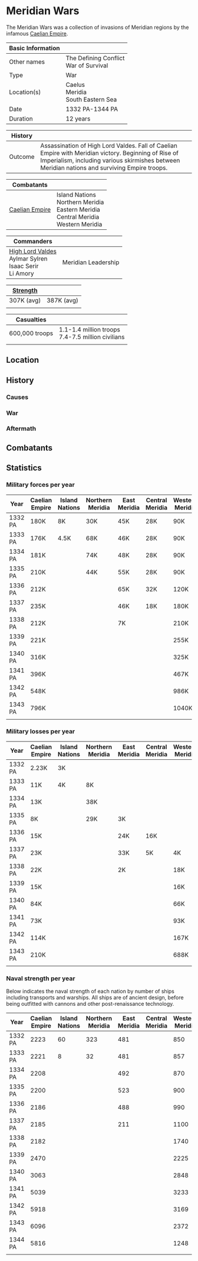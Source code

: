 # Meridian Wars

The Meridian Wars was a collection of invasions of Meridian regions by the infamous [Caelian Empire](../Factions/Nations/caelian_empire.md).

| Basic Information |  |
| - | - |
| Other names | The Defining Conflict<br>War of Survival |
| Type | War |
| Location(s) | Caelus<br>Meridia<br>South Eastern Sea |
| Date | 1332 PA-1344 PA|
| Duration | 12 years |

| History | |
| - | - |
| Outcome | Assassination of High Lord Valdes. Fall of Caelian Empire with Meridian victory. Beginning of Rise of Imperialism, including various skirmishes between Meridian nations and surviving Empire troops. |

| Combatants | |
| - | - |
| [Caelian Empire](../Factions/Nations/caelian_empire.md) | Island Nations<br>Northern Meridia<br>Eastern Meridia<br>Central Meridia<br>Western Meridia

| Commanders | |
| - | - |
| [High Lord Valdes](../Characters/oric_valdes.md)<br>Aylmar Sylren<br>Isaac Serir<br>Li Amory | Meridian Leadership |

| [Strength](#statistics) | |
| - | - |
| 307K (avg) | 387K (avg) |
| | |

| Casualties | |
| - | - |
| 600,000 troops | 1.1-1.4 million troops<br>7.4-7.5 million civilians |
| | |

## Location

## History

### Causes

### War

### Aftermath

## Combatants

## Statistics

### Military forces per year

| Year | Caelian Empire | Island Nations | Northern Meridia | East Meridia | Central Meridia | Western Meridia |
| - | - | - | - | - | - | - |
| 1332 PA | 180K | 8K | 30K | 45K | 28K | 90K |
| 1333 PA | 176K | 4.5K | 68K | 46K | 28K | 90K |
| 1334 PA | 181K | | 74K | 48K | 28K | 90K |
| 1335 PA | 210K | | 44K | 55K | 28K | 90K |
| 1336 PA | 212K | | | 65K | 32K | 120K |
| 1337 PA | 235K | | | 46K | 18K | 180K |
| 1338 PA | 212K | | | 7K | | 210K |
| 1339 PA | 221K | | | | | 255K |
| 1340 PA | 316K | | | | | 325K |
| 1341 PA | 396K | | | | | 467K |
| 1342 PA | 548K | | | | | 986K |
| 1343 PA | 796K | | | | | 1040K |
| | |

### Military losses per year

| Year | Caelian Empire | Island Nations | Northern Meridia | East Meridia | Central Meridia | Western Meridia |
| - | - | - | - | - | - | - |
| 1332 PA | 2.23K | 3K | | | | |
| 1333 PA | 11K | 4K | 8K | | | |
| 1334 PA | 13K | | 38K | | | |
| 1335 PA | 8K | | 29K | 3K | | |
| 1336 PA | 15K | | | 24K | 16K | |
| 1337 PA | 23K | | | 33K | 5K | 4K |
| 1338 PA | 22K | | | 2K | | 18K |
| 1339 PA | 15K | | | | | 16K |
| 1340 PA | 84K | | | | | 66K |
| 1341 PA | 73K | | | | | 93K |
| 1342 PA | 114K | | | | | 167K |
| 1343 PA | 210K | | | | | 688K |
| | |

### Naval strength per year

Below indicates the naval strength of each nation by number of ships including transports and warships. All ships are of ancient design, before being outfitted with cannons and other post-renaissance technology.

| Year | Caelian Empire | Island Nations | Northern Meridia | East Meridia | Central Meridia | Western Meridia |
| - | - | - | - | - | - | - |
| 1332 PA | 2223 | 60 | 323 | 481 | | 850 |
| 1333 PA | 2221 | 8 | 32 | 481 | | 857 |
| 1334 PA | 2208 | | | 492 | | 870 |
| 1335 PA | 2200 | | | 523 | | 900 |
| 1336 PA | 2186 | | | 488 | | 990 |
| 1337 PA | 2185 | | | 211 | | 1100 |
| 1338 PA | 2182 | | | | | 1740 |
| 1339 PA | 2470 | | | | | 2225 |
| 1340 PA | 3063 | | | | | 2848 |
| 1341 PA | 5039 | | | | | 3233 |
| 1342 PA | 5918 | | | | | 3169 |
| 1343 PA | 6096 | | | | | 2372 |
| 1344 PA | 5816 | | | | | 1248 |
| | |